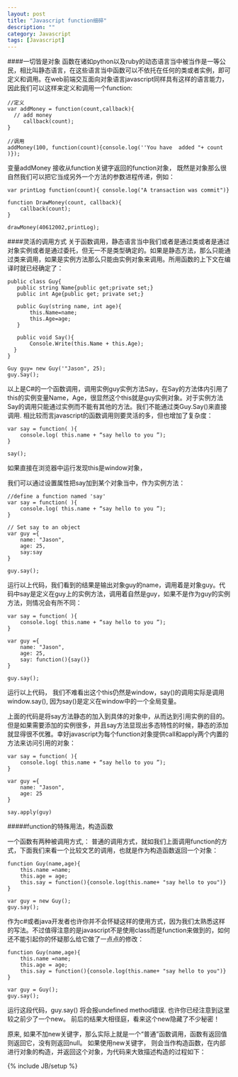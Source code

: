```yaml
---
layout: post
title: "Javascript function细碎"
description: ""
category: Javascript 
tags: [Javascript]
---
```


####一切皆是对象
函数在诸如python以及ruby的动态语言当中被当作是一等公民，相比叫静态语言，在这些语言当中函数可以不依托在任何的类或者实例，即可定义和调用。在web前端交互面向对象语言javascript同样具有这样的语言能力，因此我们可以这样来定义和调用一个function:

    //定义   
    var addMoney = function(count,callback){
      // add money
         callback(count);
    }

    //调用
    addMoney(100, function(count){console.log(''You have  added "+ count )});

变量addMoney 接收从function关键字返回的function对象， 既然是对象那么很自然我们可以把它当成另外一个方法的参数进程传递，例如：

    var printLog function(count){ console.log("A transaction was commit")}

    function DrawMoney(count, callback){
        callback(count);
    }

    drawMoney(40612002,printLog); 

####灵活的调用方式
关于函数调用，静态语言当中我们或者是通过类或者是通过对象实例或者是通过委托，但无一不是类型确定的。如果是静态方法，那么只能通过类来调用，如果是实例方法那么只能由实例对象来调用。所用函数的上下文在编译时就已经确定了：

    public class Guy{
       public string Name{public get;private set;}
       public int Age{public get; private set;}

       public Guy(string name, int age){
           this.Name=name;
           this.Age=age;
       }

       public void Say(){
           Console.Write(this.Name + this.Age);
      }
    }

    Guy guy= new Guy('"Jason", 25);
    guy.Say();

以上是C#的一个函数调用，调用实例guy实例方法Say，在Say的方法体内引用了this的实例变量Name，Age，很显然这个this就是guy实例对象。对于实例方法Say的调用只能通过实例而不能有其他的方法。我们不能通过类Guy.Say()来直接调用.
相比较而言javascript的函数调用则要灵活的多，但也增加了复杂度：

    var say = function( ){
        console.log( this.name + “say hello to you ”);
    }

    say();

如果直接在浏览器中运行发现this是window对象， 

我们可以通过设置属性把say加到某个对象当中，作为实例方法：

    //define a function named 'say'
    var say = function( ){
        console.log( this.name + “say hello to you ”);
    }

    // Set say to an object 
    var guy ={
        name: "Jason",
        age: 25,
        say:say
    }

    guy.say();

运行以上代码，我们看到的结果是输出对象guy的name，调用着是对象guy。代码中say是定义在guy上的实例方法，调用着自然是guy，如果不是作为guy的实例方法，则情况会有所不同：

    var say = function( ){
        console.log( this.name + “say hello to you ”);
    }

    var guy ={
        name: "Jason",
        age: 25,
        say: function(){say()}
    }

    guy.say();

运行以上代码， 我们不难看出这个this仍然是window，say()的调用实际是调用window.say(), 因为say()是定义在window中的一个全局变量。 

上面的代码是将say方法静态的加入到具体的对象中，从而达到引用实例的目的。 但是如果需要添加的实例很多，并且say方法显现出多态特性的时候，静态的添加就显得很不优雅。幸好javascript为每个function对象提供call和apply两个内置的方法来访问引用的对象：

    var say = function( ){
        console.log( this.name + “say hello to you ”);
    }

    var guy ={
        name: "Jason",
        age: 25
    }

    say.apply(guy)


#####function的特殊用法，构造函数  


一个函数有两种被调用方式,：
普通的调用方式，就如我们上面调用function的方式，下面我们来看一个比较文艺的调用，也就是作为构造函数返回一个对象：

    function Guy(name,age){
        this.name =name;
        this.age = age;
        this.say = function(){console.log(this.name+ "say hello to you")}
    }

    var guy = new Guy();
    guy.say();

作为c#或者java开发者也许你并不会怀疑这样的使用方式，因为我们太熟悉这样的写法。不过值得注意的是javascript不是使用class而是function来做到的，如何还不能引起你的怀疑那么给它做了一点点的修改：

    function Guy(name,age){
        this.name =name;
        this.age = age;
        this.say = function(){console.log(this.name+ "say hello to you")}
    }

    var guy = Guy();
    guy.say();

运行这段代码，guy.say() 将会报undefined method错误. 也许你已经注意到这里较之前少了一个new。 前后的结果大相径庭，看来这个new隐藏了不少秘密！ 

原来, 如果不加new关键字，那么实际上就是一个“普通”函数调用，函数有返回值则返回它，没有则返回null。 
如果使用new关键字， 则会当作构造函数，在内部进行对象的构造，并返回这个对象，为代码来大致描述构造的过程如下：

{% include JB/setup %}
